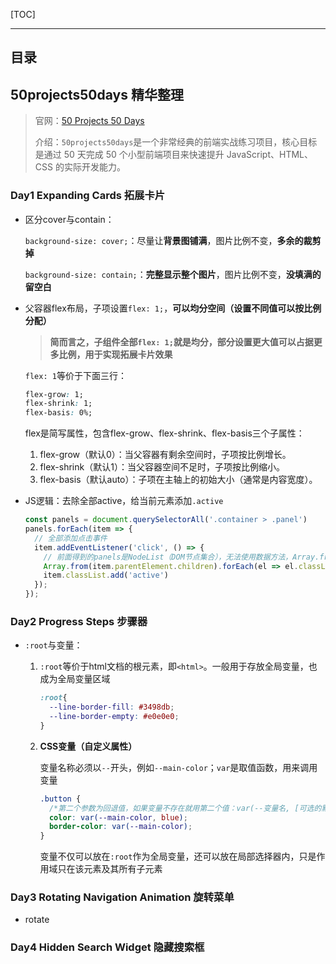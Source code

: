 [TOC]

---

## **目录**

## **50projects50days 精华整理**

> 官网：[50 Projects 50 Days](https://50projects50days.com/)
>
> 介绍：`50projects50days`是一个非常经典的前端实战练习项目，核心目标是通过 50 天完成 50 个小型前端项目来快速提升 JavaScript、HTML、CSS 的实际开发能力。



### **Day1 Expanding Cards 拓展卡片**

- 区分cover与contain：

  `background-size: cover;`：尽量让**背景图铺满**，图片比例不变，**多余的裁剪掉**

  `background-size: contain;`：**完整显示整个图片**，图片比例不变，**没填满的留空白**

  

- 父容器flex布局，子项设置`flex: 1;`，**可以均分空间（设置不同值可以按比例分配）**

  > **简而言之，子组件全部`flex: 1;`就是均分，部分设置更大值可以占据更多比例，用于实现拓展卡片效果**

  `flex: 1`等价于下面三行：
  
  ```css
  flex-grow: 1;
  flex-shrink: 1;
  flex-basis: 0%;
  ```
  
  flex是简写属性，包含flex-grow、flex-shrink、flex-basis三个子属性：
  
  1. flex-grow（默认0）：当父容器有剩余空间时，子项按比例增长。
  2. flex-shrink（默认1）：当父容器空间不足时，子项按比例缩小。
  3. flex-basis（默认auto）：子项在主轴上的初始大小（通常是内容宽度）。
  
  
  
- JS逻辑：去除全部active，给当前元素添加`.active`

  ```js
  const panels = document.querySelectorAll('.container > .panel')
  panels.forEach(item => {
    // 全部添加点击事件
    item.addEventListener('click', () => {
      // 前面得到的panels是NodeList（DOM节点集合），无法使用数据方法，Array.from转化其为真数组。从而去掉全部active
      Array.from(item.parentElement.children).forEach(el => el.classList.remove('active'))
      item.classList.add('active')
    });
  });
  ```




### **Day2 Progress Steps 步骤器**

- `:root`与变量：

  1. `:root`等价于html文档的根元素，即`<html>`。一般用于存放全局变量，也成为全局变量区域

     ```css
     :root{
       --line-border-fill: #3498db;
       --line-border-empty: #e0e0e0;
     }
     ```

  2. **CSS变量（自定义属性）**

     变量名称必须以`--`开头，例如`--main-color`；`var`是取值函数，用来调用变量

     ```css
     .button {
       /*第二个参数为回退值，如果变量不存在就用第二个值：var(--变量名, [可选的默认值])*/
       color: var(--main-color, blue);
       border-color: var(--main-color);
     }
     ```

     变量不仅可以放在`:root`作为全局变量，还可以放在局部选择器内，只是作用域只在该元素及其所有子元素



### **Day3 Rotating Navigation Animation 旋转菜单**

- rotate







### **Day4 Hidden Search Widget 隐藏搜索框**


